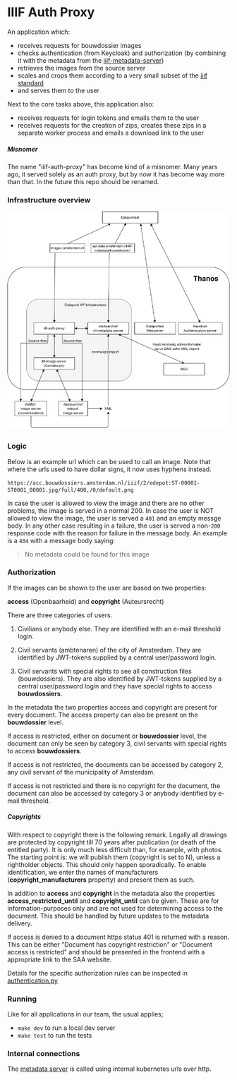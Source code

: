# IIIF Auth Proxy
An application which:
- receives requests for bouwdossier images
- checks authentication (from Keycloak) and authorization (by combining it with the metadata from the [iiif-metadata-server](https://github.com/Amsterdam/iiif-metadata-server/))
- retrieves the images from the source server
- scales and crops them according to a very small subset of the [iiif standard](https://en.wikipedia.org/wiki/International_Image_Interoperability_Framework)
- and serves them to the user

Next to the core tasks above, this application also:
- receives requests for login tokens and emails them to the user
- receives requests for the creation of zips, creates these zips in a separate worker process and emails a download link to the user

##### Misnomer

The name "iiif-auth-proxy" has become kind of a misnomer. Many years ago, it served solely as an auth proxy, but by now it has become way more than that. In the future this repo should be renamed.

### Infrastructure overview

![The infrastructure](iiif_infrastructure_v5.png)

### Logic

Below is an example url which can be used to call an image. Note that where the urls used to have dollar signs, it 
now uses hyphens instead. 

    https://acc.bouwdossiers.amsterdam.nl/iiif/2/edepot:ST-00001-ST0001_00001.jpg/full/400,/0/default.png

In case the user is allowed to view the image and there are no other problems, the image is served in a normal 200.
In case the user is NOT allowed to view the image, the user is served a `401` and an empty messge body.
In any other case resulting in a failure, the user is served a non-`200` response code with the reason for failure 
in the message body. An example is a `404` with a message body saying:

> No metadata could be found for this image

### Authorization

If the images can be shown to the user are based on two properties:

**access** (Openbaarheid)  and **copyright** (Auteursrecht)

There are three categories of users.

1) Civilians or anybody else. They are identified with an e-mail threshold login.

2) Civil servants (ambtenaren) of the city of Amsterdam. They are identified by JWT-tokens supplied by a central user/password login. 

3) Civil servants with special rights to see all construction files (bouwdossiers). They are also identified by JWT-tokens supplied by a central user/password login and they have special rights to access **bouwdossiers**.

In the metadata the two properties access and copyright are present for every document. The access property can also be present on the **bouwdossier** level.

If access is restricted, either on document or **bouwdossier** level, the document can only be seen by category 3, civil servants with special rights to access **bouwdossiers**.

If access is not restricted, the documents can be accessed by category 2, any civil servant of the municipality of Amsterdam.

If access is not restricted and there is no copyright for the document, the document can also be accessed by category 3 or
anybody identified by e-mail threshold.

##### Copyrights

With respect to copyright there is the following remark. Legally all drawings are protected by copyright till 70 years after publication (or death of the entitled party).
It is only much less difficult than, for example, with photos. The starting point is: we will publish them (copyright is set to N), unless a rightholder objects.
This should only happen sporadically. To enable identification, we enter the names of manufacturers (**copyright_manufacturers** property) and present them as such.

In addition to **access** and **copyright** in the metadata also the properties **access_restricted_until** and **copyright_until** can be given. These are for information-purposes only and are not used for determining access to the document. This should be handled by future updates to the metadata delivery.

If access is denied to a document https status 401 is returned with a reason. This can be either "Document has copyright restriction" or "Document access is restricted"
and should be presented in the frontend with a appropriate link to the SAA website.

Details for the specific authorization rules can be inspected in [authentication.py](src/iiif/authentication.py)

### Running

Like for all applications in our team, the usual applies;

- `make dev` to run a local dev server
- `make test` to run the tests

### Internal connections
The [metadata server](https://github.com/Amsterdam/stadsarchief) is called using internal kubernetes urls over http.

